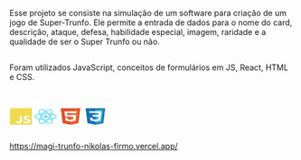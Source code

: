 Esse projeto se consiste na simulação de um software para criação de um jogo de Super-Trunfo.
Ele permite a entrada de dados para o nome do card, descrição, ataque, defesa, habilidade especial, imagem, raridade e a qualidade de ser o Super Trunfo ou não.

## 

Foram utilizados JavaScript, conceitos de formulários em JS, React, HTML e CSS.

 ##
 
<div style="display: inline_block"><br>
  <img align="center" alt="Niko-Js" height="30" width="40" src="https://raw.githubusercontent.com/devicons/devicon/master/icons/javascript/javascript-plain.svg">
  <img align="center" alt="Niko-React" height="30" width="40" src="https://raw.githubusercontent.com/devicons/devicon/master/icons/react/react-original.svg">
  <img align="center" alt="Niko-HTML" height="30" width="40" src="https://raw.githubusercontent.com/devicons/devicon/master/icons/html5/html5-original.svg">
  <img align="center" alt="Niko-CSS" height="30" width="40" src="https://raw.githubusercontent.com/devicons/devicon/master/icons/css3/css3-original.svg">
</div>

##

https://magi-trunfo-nikolas-firmo.vercel.app/
